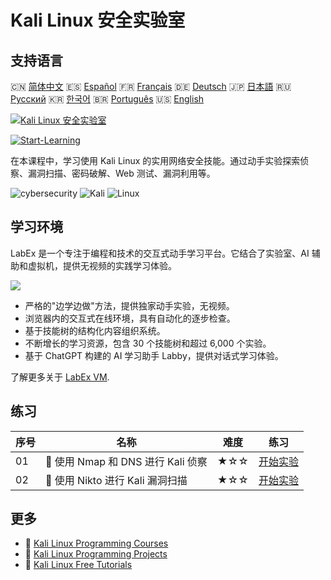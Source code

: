 # Kali Linux 安全实验室

## 支持语言

🇨🇳 [简体中文](README_zh.md) 🇪🇸 [Español](README_es.md) 🇫🇷 [Français](README_fr.md) 🇩🇪 [Deutsch](README_de.md) 🇯🇵 [日本語](README_ja.md) 🇷🇺 [Русский](README_ru.md) 🇰🇷 [한국어](README_ko.md) 🇧🇷 [Português](README_pt.md) 🇺🇸 [English](README.md) 

[![Kali Linux 安全实验室](https://cover-creator.labex.io/kali-linux-security-labs.png?lang=zh)](https://labex.io/zh/courses/kali-linux-security-labs)

[![Start-Learning](https://img.shields.io/badge/Start-Learning-whitesmoke?style=for-the-badge)](https://labex.io/zh/courses/kali-linux-security-labs)

在本课程中，学习使用 Kali Linux 的实用网络安全技能。通过动手实验探索侦察、漏洞扫描、密码破解、Web 测试、漏洞利用等。

![cybersecurity](https://img.shields.io/badge/cybersecurity-whitesmoke?style=for-the-badge&logo=cybersecurity)
![Kali](https://img.shields.io/badge/Kali-whitesmoke?style=for-the-badge&logo=kali)
![Linux](https://img.shields.io/badge/Linux-whitesmoke?style=for-the-badge&logo=linux)


## 学习环境

LabEx 是一个专注于编程和技术的交互式动手学习平台。它结合了实验室、AI 辅助和虚拟机，提供无视频的实践学习体验。

![](https://tutorial-screenshot.getvm.io/images/vm-1725247253.png)

- 严格的"边学边做"方法，提供独家动手实验，无视频。
- 浏览器内的交互式在线环境，具有自动化的逐步检查。
- 基于技能树的结构化内容组织系统。
- 不断增长的学习资源，包含 30 个技能树和超过 6,000 个实验。
- 基于 ChatGPT 构建的 AI 学习助手 Labby，提供对话式学习体验。

了解更多关于 [LabEx VM](https://support.labex.io/using-labex/virtual-machine).

## 练习

|   序号 | 名称                               | 难度   | 练习                                                                                                                    |
|--------|------------------------------------|--------|-------------------------------------------------------------------------------------------------------------------------|
|     01 | 📖 使用 Nmap 和 DNS 进行 Kali 侦察 | ★☆☆    | <a target='_blank' href='https://labex.io/zh/tutorials/kali-kali-reconnaissance-with-nmap-and-dns-552298'>开始实验</a>  |
|     02 | 📖 使用 Nikto 进行 Kali 漏洞扫描   | ★☆☆    | <a target='_blank' href='https://labex.io/zh/tutorials/kali-kali-vulnerability-scanning-with-nikto-552301'>开始实验</a> |

## 更多

- 🔗 [Kali Linux Programming Courses](https://github.com/labex-labs/awesome-programming-courses)
- 🔗 [Kali Linux Programming Projects](https://github.com/labex-labs/awesome-programming-projects)
- 🔗 [Kali Linux Free Tutorials](https://github.com/labex-labs/kali-free-tutorials)

